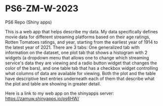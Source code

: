 # PS6-ZM-W-2023
PS6 Repo (Shiny apps)

This is a web app that helps describe my data. My data specifically defines movie data for different streaming platforms based on their age ratings, Rotten Tomatoes ratings, and year, starting from the earliest year of 1914 to the latest year of 2021. There are 3 tabs: One generalized tab with information on the dataset, one plot tab that shows a histogram with 2 widgets (a dropdown menu that allows one to change which streaming service's data they are viewing and a radio button widget that changes the color of the bars), and one table tab that has a checkbox widget controlling what columns of data are available for viewing. Both the plot and the table have descriptive text entries underneath each of them that describe what the plot and table are showing in greater detail. 

Here is a link to my web app on the shinyapps server:
https://zamuw.shinyapps.io/ps6HW/ 
